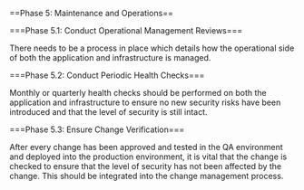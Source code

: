 ==Phase 5: Maintenance and Operations==

===Phase 5.1: Conduct Operational Management Reviews===

There needs to be a process in place which details how the operational side of both the application and infrastructure is managed.


===Phase 5.2: Conduct Periodic Health Checks===

Monthly or quarterly health checks should be performed on both the application and infrastructure to ensure no new security risks have been introduced and that the level of security is still intact.


===Phase 5.3: Ensure Change Verification===

After every change has been approved and tested in the QA environment and deployed into the production environment, it is vital that the change is checked to ensure that the level of security has not been affected by the change. This should be integrated into the change management process.
